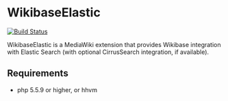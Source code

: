 WikibaseElastic
===============

[![Build Status](https://travis-ci.org/filbertkm/WikibaseMWElastic.svg?branch=master)](https://travis-ci.org/filbertkm/WikibaseMWElastic)

WikibaseElastic is a MediaWiki extension that provides Wikibase integration with Elastic Search (with optional CirrusSearch integration, if available).

## Requirements

* php 5.5.9 or higher, or hhvm
